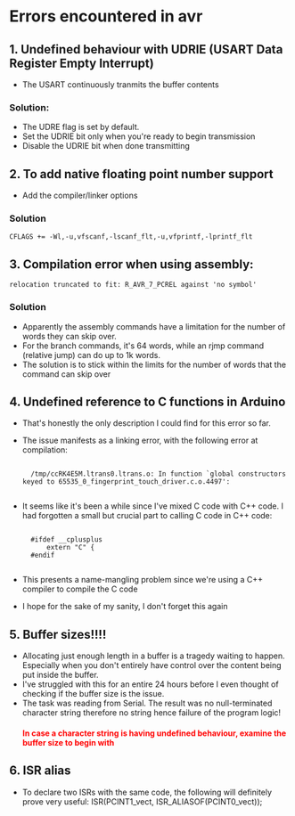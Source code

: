 
# Errors encountered in avr

## 1. Undefined behaviour with UDRIE (USART Data Register Empty Interrupt)
- The USART continuously tranmits the buffer contents

### Solution:
- The UDRE flag is set by default.
- Set the UDRIE bit only when you're ready to begin transmission
- Disable the UDRIE bit when done transmitting

## 2. To add native floating point number support
- Add the compiler/linker options

### Solution
	CFLAGS += -Wl,-u,vfscanf,-lscanf_flt,-u,vfprintf,-lprintf_flt
	
## 3. Compilation error when using assembly:
	relocation truncated to fit: R_AVR_7_PCREL against 'no symbol'
	
### Solution
- Apparently the assembly commands have a limitation for the number of words they can skip over.
- For the branch commands, it's 64 words, while an rjmp command (relative jump) can do up to 1k words.
- The solution is to stick within the limits for the number of words that the command can skip over
	

## 4. Undefined reference to C functions in Arduino
- That's honestly the only description I could find for this error so far.
- The issue manifests as a linking error, with the following error at compilation:
	<pre><code>
	/tmp/ccRK4E5M.ltrans0.ltrans.o: In function `global constructors keyed to 65535_0_fingerprint_touch_driver.c.o.4497':
	</code></pre>
	
- It seems like it's been a while since I've mixed C code with C++ code. I had forgotten a small but crucial part to calling C code in C++ code:
	<pre><code>
	#ifdef __cplusplus
		extern "C" {
	#endif
	</code></pre>
	
- This presents a name-mangling problem since we're using a C++ compiler to compile the C code
- I hope for the sake of my sanity, I don't forget this again

## 5. Buffer sizes!!!!
- Allocating just enough length in a buffer is a tragedy waiting to happen. Especially when you don't entirely have control over the content being put inside the buffer.
- I've struggled with this for an entire 24 hours before I even thought of checking if the buffer size is the issue.
- The task was reading from Serial. The result was no null-terminated character string therefore no string hence failure of the program logic!
	#### <span style="color: red;">In case a character string is having undefined behaviour, examine the buffer size to begin with</span>

## 6. ISR alias
- To declare two ISRs with the same code, the following will definitely prove very useful:
	ISR(PCINT1_vect, ISR_ALIASOF(PCINT0_vect));
